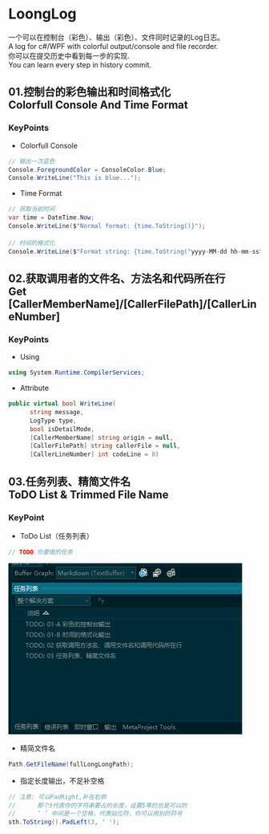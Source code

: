 # LoongLog
一个可以在控制台（彩色）、输出（彩色）、文件同时记录的Log日志。   
A log for c#/WPF with colorful output/console and file recorder.   
你可以在提交历史中看到每一步的实现.  
You can learn every step in  history commit.
## 01.控制台的彩色输出和时间格式化<br>Colorfull Console And Time Format
### KeyPoints
- Colorfull Console
```c#
// 输出一次蓝色
Console.ForegroundColor = ConsoleColor.Blue;
Console.WriteLine("This is blue...");
```
- Time Format
```c#
// 获取当前时间
var time = DateTime.Now;
Console.WriteLine($"Normal format: {time.ToString()}");

// 时间的格式化
Console.WriteLine($"Format string: {time.ToString("yyyy-MM-dd hh-mm-ss")}");
```

## 02.获取调用者的文件名、方法名和代码所在行<br>Get [CallerMemberName]/[CallerFilePath]/[CallerLineNumber]
### KeyPoints
- Using
```c#
using System.Runtime.CompilerServices;
```
- Attribute
```c#
public virtual bool WriteLine(
      string message,
      LogType type,
      bool isDetailMode,
      [CallerMemberName] string origin = null,
      [CallerFilePath] string callerFile = null,
      [CallerLineNumber] int codeLine = 0)
```
## 03.任务列表、精简文件名<br>ToDO List & Trimmed File Name
### KeyPoint
- ToDo List（任务列表）
```c#
// TODO 你要做的任务
```

![03.To Do List](Figures/03.ToDoList.png)

- 精简文件名
```c#
Path.GetFileName(fullLongLongPath);
```
- 指定长度输出，不足补空格
```c#
// 注意: 可以PadRight,补在右侧
//      那个3代表你的字符串要占的长度，设置5等的也是可以的
//      ‘ ’ 中间是一个空格，代表站位符，你可以用别的符号
sth.ToString().PadLeft(3, ' ');
```